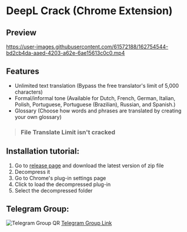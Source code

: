 # DeepL Crack (Chrome Extension)

## Preview

https://user-images.githubusercontent.com/61572188/162754544-bd2cb4da-aaed-4203-a62e-6ae15613c0c0.mp4

## Features

- Unlimited text translation (Bypass the free translator's limit of 5,000 characters)
- Formal/informal tone (Available for Dutch, French, German, Italian, Polish, Portuguese, Portuguese (Brazilian), Russian, and Spanish.)
- Glossary (Choose how words and phrases are translated by creating your own glossary)

> ### File Translate Limit isn't cracked

## Installation tutorial:

1. Go to [release page](https://github.com/blueagler/DeepL-Crack/releases) and download the latest version of zip file
2. Decompress it
3. Go to Chrome's plug-in settings page
4. Click to load the decompressed plug-in
5. Select the decompressed folder

## Telegram Group:
![Telegram Group QR](https://user-images.githubusercontent.com/61572188/162755314-dcae93b4-003e-4fa4-a65c-5259d63e91ab.jpg)
[Telegram Group Link](https://t.me/DeepL_Crack)
